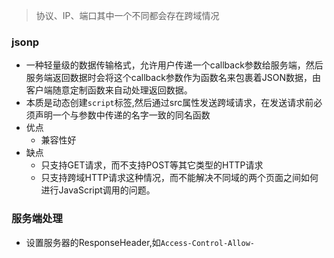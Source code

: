 >协议、IP、端口其中一个不同都会存在跨域情况



### jsonp

- 一种轻量级的数据传输格式，允许用户传递一个callback参数给服务端，然后服务端返回数据时会将这个callback参数作为函数名来包裹着JSON数据，由客户端随意定制函数来自动处理返回数据。
- 本质是动态创建`script`标签,然后通过src属性发送跨域请求，在发送请求前必须声明一个与参数中传递的名字一致的同名函数
 - 优点
   - 兼容性好
 - 缺点
   - 只支持GET请求，而不支持POST等其它类型的HTTP请求
   - 只支持跨域HTTP请求这种情况，而不能解决不同域的两个页面之间如何进行JavaScript调用的问题。

### 服务端处理

- 设置服务器的ResponseHeader,如`Access-Control-Allow-`




